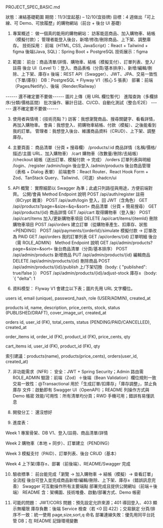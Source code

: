 PROJECT_SPEC_BASIC.md

狀態：凍結基礎範圍
期間：11/3(宜起基) – 12/10(宜掛牌) 
目標：4 週做出「可上線、可 Demo、可放履歷」的購物網站（前台 + 後台 UI 基礎）

1. 專案概述：
做一個真的能用的購物網站：
訪客能逛商品、加入購物車、結帳（模擬付款）；
管理者能登入後台，新增/修改/刪除商品、上下架、調整庫存。
技術採用：
  前端（HTML, CSS, JavaScript）：React + Tailwind + figma
  後端(Java, SQL)：Spring Boot + PostgreSQL
  技術展示：figma

2. 範圍：
前台：商品清單/詳情、購物車、結帳（模擬支付）、訂單列表、登入/註冊
後台 UI（Level 1）：登入、商品表格（分頁/基本排序）、新增/編輯/刪除、上下架、庫存±
後端：REST API（Swagger）、JWT、JPA、交易一致性（下單/庫存）
DB：PostgreSQL + Flyway V1（核心 5 張表）
部署：前端（Pages/Netlify）、後端（Render/Railway）

------ 還不確定要不要做------
圖片上傳（用 URL 欄位暫代）
進階查詢（多欄排序/分類/價格區間）
批次操作、審計日誌、CI/CD、自動化測試（整合/E2E）
------ 還不確定要不要做------

3. 使用者與情境：(技術亮點？)
訪客：我想瀏覽商品、搜尋關鍵字、看看詳情，再加入購物車。
會員：我想登入、把購物車結帳、付款（模擬）、之後能看到我的訂單。
管理者：我想登入後台、維護商品資料（CRUD）、上下架、調整庫存。

4. 主要頁面：
商品清單（分頁 + 搜尋欄）
/products/:id 商品詳情（名稱/價格/描述/主圖 URL、加入購物車）
/cart 購物車（改數量/刪除/去結帳）
/checkout 結帳（送出訂單、模擬付款 → 完成）
/orders 訂單列表與明細
/login、/register
/admin/login 後台登入
/admin/products 後台商品管理（表格 + Dialog 表單）
前端套件：React Router、React Hook Form + Zod、TanStack Query、Tailwind、（可選）shadcn/ui

5. API 概覽：
實際細節以 Swagger 為準；此處只列路徑與用途，方便前端對齊。
公開/會員
Method	Endpoint	說明
POST	/api/auth/register	註冊（BCrypt 雜湊）
POST	/api/auth/login	登入，回 JWT（含角色）
GET	/api/products?page=&size=&q=&sort=	商品清單（分頁 + 簡易搜尋）
GET	/api/products/{id}	商品詳情
GET	/api/cart	取得購物車（登入後）
POST	/api/cart/items	加入/更新購物車項目
DELETE	/api/cart/items/{itemId}	刪除購物車項目
POST	/api/orders	建立訂單（從購物車產生、扣庫存、狀態=PENDING）
POST	/api/payments/{orderId}/simulate	模擬付款 → 訂單改為 PAID
GET	/api/orders	我的訂單列表
GET	/api/orders/{id}	訂單明細
後台（需 ROLE_ADMIN）
Method	Endpoint	說明
GET	/api/admin/products?page=&size=&sort=	後台商品清單（分頁/基本排序）
POST	/api/admin/products	新增商品
PUT	/api/admin/products/{id}	編輯商品
DELETE	/api/admin/products/{id}	刪除商品
POST	/api/admin/products/{id}/publish	上/下架切換（body: { "published": true/false }）
POST	/api/admin/products/{id}/adjust-stock	庫存±（body: `{ "delta": 1

6. 資料模型：
Flyway V1 會建立以下表；圖片先用 URL 文字欄位。

users
id, email (unique), password_hash, role (USER/ADMIN), created_at

products
id, name, description, price_cents, stock, status (PUBLISHED/DRAFT), cover_image_url, created_at

orders
id, user_id (FK), total_cents, status (PENDING/PAID/CANCELLED), created_at

order_items
id, order_id (FK), product_id (FK), price_cents, qty

cart_items
id, user_id (FK), product_id (FK), qty

索引建議：products(name), products(price_cents), orders(user_id, created_at)

7. 非功能需求（NFR）：
安全：JWT + Spring Security；Admin 路由需 ROLE_ADMIN
驗證：前端（Zod）＋後端（Bean Validation）欄位規則一致
交易一致性：@Transactional 用於「生成訂單/扣庫存」「庫存調整」，禁止負庫存
文件：啟動即有 Swagger UI（OpenAPI）；README 列操作方式與 Demo 帳密
效能/可用性：所有清單均分頁；RWD 手機可用；錯誤有易懂訊息

8. 開發分工：
還沒想好

9. 進度表：

Week 1	專案骨架、DB V1、登入/註冊、商品清單/詳情

Week 2	購物車（本地 + 同步）、訂單建立（PENDING）

Week 3	模擬支付（PAID）、訂單列表、後台 CRUD（基本）

Week 4	上下架/庫存±、部署（前後端）、README/Swagger 完成

10. 驗收標準：
前台能完成「瀏覽 → 加入購物車 → 結帳（模擬）→ 查看訂單」全流程
後台可登入並完成商品新增/編輯/刪除、上下架、庫存±（錯誤訊息完善）
Swagger 可互動操作所有主要端點
部署完成且提供公開網址（前端＋後端）
README 含：架構圖、技術堆疊、啟動/部署方式、Demo 帳密

11. 可能的問題：
JWT/CORS 問題：預先設定允許來源；401 導回登入、403 顯示無權限
庫存負數：後端 Service 檢查（若 <0 回 422）；交易鎖定
分頁/排序不一致：統一使用 page,size,sort,q 命名
部署連線失敗：優先用同平台託管 DB；在 README 記錄環境變數
